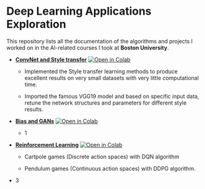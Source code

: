 # Deep Learning Applications Exploration

This repository lists all the documentation of the algorithms and projects I worked on in the AI-related courses I took at **Boston University**.

* [**ConvNet and Style transfer**](./CS523_HW3_CNN_n_Style_Transfer.ipynb) [![Open in Colab](https://colab.research.google.com/assets/colab-badge.svg)](https://colab.research.google.com/github/yzhang37/Extras/blob/main/Deep%20Learning%20Applications%20Exploration/CS523_HW3_CNN_n_Style_Transfer.ipynb)
  *   Implemented the Style transfer learning methods to produce excellent results on very small datasets with very little computational time.
  
  *   Imported the famous VGG19 model and based on specific input data, retune the network structures and parameters for different style results.
  
* [**Bias and GANs**](./CS523_HW4_Bias_n_GANs.ipynb) [![Open in Colab](https://colab.research.google.com/assets/colab-badge.svg)](https://colab.research.google.com/github/yzhang37/Extras/blob/main/Deep%20Learning%20Applications%20Exploration/CS523_HW4_Bias_n_GANs.ipynb)
  * 1
  
* [**Reinforcement Learning**](./CS523_HW5_RL_n_Transformers.ipynb) [![Open in Colab](https://colab.research.google.com/assets/colab-badge.svg)](https://colab.research.google.com/github/yzhang37/Extras/blob/main/Deep%20Learning%20Applications%20Exploration/CS523_HW5_RL_n_Transformers.ipynb)
  * Cartpole games (Discrete action spaces) with DQN algorithm
  
  * Pendulum games (Continuous action spaces) with DDPG algorithm.
  
* 3
